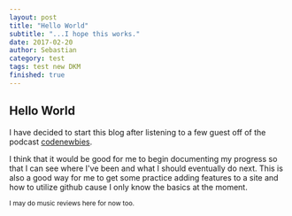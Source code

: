 ```yaml
---
layout: post
title: "Hello World"
subtitle: "...I hope this works."
date: 2017-02-20
author: Sebastian
category: test
tags: test new DKM
finished: true
---
```



## Hello World

I have decided to start this blog after listening to a few guest off of the podcast [codenewbies](http://www.codenewbie.org/).

I think that it would be good for me to begin documenting my progress so that I can see where I've been and what I should eventually do next. This is also a good way for me to get some practice adding features to a site and how to utilize github cause I only know the basics at the moment. 


<sub>I may do music reviews here for now too.</sub>